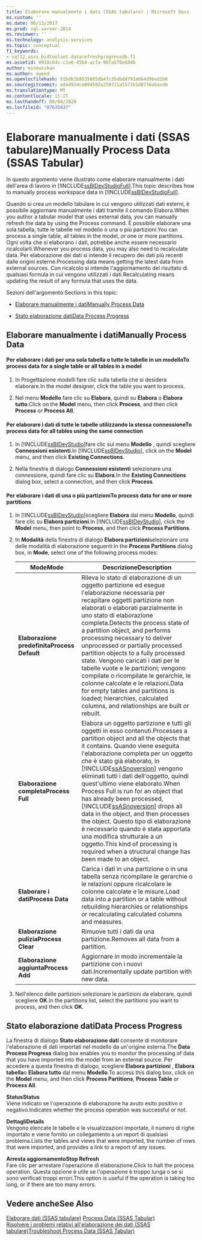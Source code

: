 ```yaml
---
title: Elaborare manualmente i dati (SSAS tabulare) | Microsoft Docs
ms.custom: ''
ms.date: 06/13/2017
ms.prod: sql-server-2014
ms.reviewer: ''
ms.technology: analysis-services
ms.topic: conceptual
f1_keywords:
- sql12.asvs.bidtoolset.datarefreshprogressdb.f1
ms.assetid: 0918c04c-c1e6-45b4-acfa-96fa578e684b
author: minewiskan
ms.author: owend
ms.openlocfilehash: 51bdb1b9535685db4fc35dbdd791e6b4d9bed1b6
ms.sourcegitcommit: ad4d92dce894592a259721a1571b1d8736abacdb
ms.translationtype: MT
ms.contentlocale: it-IT
ms.lasthandoff: 08/04/2020
ms.locfileid: "87635837"
---
```

# <a name="manually-process-data-ssas-tabular"></a><span data-ttu-id="c8fa6-102">Elaborare manualmente i dati (SSAS tabulare)</span><span class="sxs-lookup"><span data-stu-id="c8fa6-102">Manually Process Data (SSAS Tabular)</span></span>
  <span data-ttu-id="c8fa6-103">In questo argomento viene illustrato come elaborare manualmente i dati dell'area di lavoro in [!INCLUDE[ssBIDevStudioFull](../includes/ssbidevstudiofull-md.md)].</span><span class="sxs-lookup"><span data-stu-id="c8fa6-103">This topic describes how to manually process workspace data in [!INCLUDE[ssBIDevStudioFull](../includes/ssbidevstudiofull-md.md)].</span></span>  
  
 <span data-ttu-id="c8fa6-104">Quando si crea un modello tabulare in cui vengono utilizzati dati esterni, è possibile aggiornare manualmente i dati tramite il comando Elabora.</span><span class="sxs-lookup"><span data-stu-id="c8fa6-104">When you author a tabular model that uses external data, you can manually refresh the data by using the Process command.</span></span> <span data-ttu-id="c8fa6-105">È possibile elaborare una sola tabella, tutte le tabelle nel modello o una o più partizioni.</span><span class="sxs-lookup"><span data-stu-id="c8fa6-105">You can process a single table, all tables in the model, or one or more partitions.</span></span> <span data-ttu-id="c8fa6-106">Ogni volta che si elaborano i dati, potrebbe anche essere necessario ricalcolarli.</span><span class="sxs-lookup"><span data-stu-id="c8fa6-106">Whenever you process data, you may also need to recalculate data.</span></span>  <span data-ttu-id="c8fa6-107">Per elaborazione dei dati si intende il recupero dei dati più recenti dalle origini esterne.</span><span class="sxs-lookup"><span data-stu-id="c8fa6-107">Processing data means getting the latest data from external sources.</span></span> <span data-ttu-id="c8fa6-108">Con ricalcolo si intende l'aggiornamento del risultato di qualsiasi formula in cui vengono utilizzati i dati.</span><span class="sxs-lookup"><span data-stu-id="c8fa6-108">Recalculating means updating the result of any formula that uses the data.</span></span>  
  
 <span data-ttu-id="c8fa6-109">Sezioni dell'argomento:</span><span class="sxs-lookup"><span data-stu-id="c8fa6-109">Sections in this topic:</span></span>  
  
-   [<span data-ttu-id="c8fa6-110">Elaborare manualmente i dati</span><span class="sxs-lookup"><span data-stu-id="c8fa6-110">Manually Process Data</span></span>](#bkmk_mahually_process)  
  
-   [<span data-ttu-id="c8fa6-111">Stato elaborazione dati</span><span class="sxs-lookup"><span data-stu-id="c8fa6-111">Data Process Progress</span></span>](#bkmk_data_process_progress)  
  
##  <a name="manually-process-data"></a><a name="bkmk_mahually_process"></a><span data-ttu-id="c8fa6-112">Elaborare manualmente i dati</span><span class="sxs-lookup"><span data-stu-id="c8fa6-112">Manually Process Data</span></span>  
  
#### <a name="to-process-data-for-a-single-table-or-all-tables-in-a-model"></a><span data-ttu-id="c8fa6-113">Per elaborare i dati per una sola tabella o tutte le tabelle in un modello</span><span class="sxs-lookup"><span data-stu-id="c8fa6-113">To process data for a single table or all tables in a model</span></span>  
  
1.  <span data-ttu-id="c8fa6-114">In Progettazione modelli fare clic sulla tabella che si desidera elaborare.</span><span class="sxs-lookup"><span data-stu-id="c8fa6-114">In the model designer, click the table you want to process.</span></span>  
  
2.  <span data-ttu-id="c8fa6-115">Nel menu **Modello** fare clic su **Elabora**, quindi su **Elabora** o **Elabora tutto**.</span><span class="sxs-lookup"><span data-stu-id="c8fa6-115">Click on the **Model** menu, then click **Process**, and then click **Process** or **Process All**.</span></span>  
  
#### <a name="to-process-data-for-all-tables-using-the-same-connection"></a><span data-ttu-id="c8fa6-116">Per elaborare i dati di tutte le tabelle utilizzando la stessa connessione</span><span class="sxs-lookup"><span data-stu-id="c8fa6-116">To process data for all tables using the same connection</span></span>  
  
1.  <span data-ttu-id="c8fa6-117">In [!INCLUDE[ssBIDevStudio](../includes/ssbidevstudio-md.md)]fare clic sul menu **Modello** , quindi scegliere **Connessioni esistenti**.</span><span class="sxs-lookup"><span data-stu-id="c8fa6-117">In [!INCLUDE[ssBIDevStudio](../includes/ssbidevstudio-md.md)], click on the **Model** menu, and then click **Existing Connections**.</span></span>  
  
2.  <span data-ttu-id="c8fa6-118">Nella finestra di dialogo **Connessioni esistenti** selezionare una connessione, quindi fare clic su **Elabora**.</span><span class="sxs-lookup"><span data-stu-id="c8fa6-118">In the **Existing Connections** dialog box, select a connection, and then click **Process**.</span></span>  
  
#### <a name="to-process-data-for-one-or-more-partitions"></a><span data-ttu-id="c8fa6-119">Per elaborare i dati di una o più partizioni</span><span class="sxs-lookup"><span data-stu-id="c8fa6-119">To process data for one or more partitions</span></span>  
  
1.  <span data-ttu-id="c8fa6-120">In [!INCLUDE[ssBIDevStudio](../includes/ssbidevstudio-md.md)]scegliere **Elabora** dal menu **Modello**, quindi fare clic su **Elabora partizioni**.</span><span class="sxs-lookup"><span data-stu-id="c8fa6-120">In [!INCLUDE[ssBIDevStudio](../includes/ssbidevstudio-md.md)], click the **Model** menu, then point to **Process**, and then click **Process Partitions**.</span></span>  
  
2.  <span data-ttu-id="c8fa6-121">In **Modalità** della finestra di dialogo **Elabora partizioni**selezionare una delle modalità di elaborazione seguenti:</span><span class="sxs-lookup"><span data-stu-id="c8fa6-121">In the **Process Partitions** dialog box, in **Mode**, select one of the following process modes:</span></span>  
  
    |<span data-ttu-id="c8fa6-122">Mode</span><span class="sxs-lookup"><span data-stu-id="c8fa6-122">Mode</span></span>|<span data-ttu-id="c8fa6-123">Descrizione</span><span class="sxs-lookup"><span data-stu-id="c8fa6-123">Description</span></span>|  
    |----------|-----------------|  
    |<span data-ttu-id="c8fa6-124">**Elaborazione predefinita**</span><span class="sxs-lookup"><span data-stu-id="c8fa6-124">**Process Default**</span></span>|<span data-ttu-id="c8fa6-125">Rileva lo stato di elaborazione di un oggetto partizione ed esegue l'elaborazione necessaria per recapitare oggetti partizione non elaborati o elaborati parzialmente in uno stato di elaborazione completa.</span><span class="sxs-lookup"><span data-stu-id="c8fa6-125">Detects the process state of a partition object, and performs processing necessary to deliver unprocessed or partially processed partition objects to a fully processed state.</span></span> <span data-ttu-id="c8fa6-126">Vengono caricati i dati per le tabelle vuote e le partizioni; vengono compilate o ricompilate le gerarchie, le colonne calcolate e le relazioni.</span><span class="sxs-lookup"><span data-stu-id="c8fa6-126">Data for empty tables and partitions is loaded; hierarchies, calculated columns, and relationships are built or rebuilt.</span></span>|  
    |<span data-ttu-id="c8fa6-127">**Elaborazione completa**</span><span class="sxs-lookup"><span data-stu-id="c8fa6-127">**Process Full**</span></span>|<span data-ttu-id="c8fa6-128">Elabora un oggetto partizione e tutti gli oggetti in esso contenuti.</span><span class="sxs-lookup"><span data-stu-id="c8fa6-128">Processes a partition object and all the objects that it contains.</span></span> <span data-ttu-id="c8fa6-129">Quando viene eseguita l'elaborazione completa per un oggetto che è stato già elaborato, in [!INCLUDE[ssASnoversion](../includes/ssasnoversion-md.md)] vengono eliminati tutti i dati dell'oggetto, quindi quest'ultimo viene elaborato.</span><span class="sxs-lookup"><span data-stu-id="c8fa6-129">When Process Full is run for an object that has already been processed, [!INCLUDE[ssASnoversion](../includes/ssasnoversion-md.md)] drops all data in the object, and then processes the object.</span></span> <span data-ttu-id="c8fa6-130">Questo tipo di elaborazione è necessario quando è stata apportata una modifica strutturale a un oggetto.</span><span class="sxs-lookup"><span data-stu-id="c8fa6-130">This kind of processing is required when a structural change has been made to an object.</span></span>|  
    |<span data-ttu-id="c8fa6-131">**Elaborare i dati**</span><span class="sxs-lookup"><span data-stu-id="c8fa6-131">**Process Data**</span></span>|<span data-ttu-id="c8fa6-132">Carica i dati in una partizione o in una tabella senza ricompilare le gerarchie o le relazioni oppure ricalcolare le colonne calcolate e le misure.</span><span class="sxs-lookup"><span data-stu-id="c8fa6-132">Load data into a partition or a table without rebuilding hierarchies or relationships or recalculating calculated columns and measures.</span></span>|  
    |<span data-ttu-id="c8fa6-133">**Elaborazione pulizia**</span><span class="sxs-lookup"><span data-stu-id="c8fa6-133">**Process Clear**</span></span>|<span data-ttu-id="c8fa6-134">Rimuove tutti i dati da una partizione.</span><span class="sxs-lookup"><span data-stu-id="c8fa6-134">Removes all data from a partition.</span></span>|  
    |<span data-ttu-id="c8fa6-135">**Elaborazione aggiunta**</span><span class="sxs-lookup"><span data-stu-id="c8fa6-135">**Process Add**</span></span>|<span data-ttu-id="c8fa6-136">Aggiornare in modo incrementale la partizione con i nuovi dati.</span><span class="sxs-lookup"><span data-stu-id="c8fa6-136">Incrementally update partition with new data.</span></span>|  
  
3.  <span data-ttu-id="c8fa6-137">Nell'elenco delle partizioni selezionare le partizioni da elaborare, quindi scegliere **OK**.</span><span class="sxs-lookup"><span data-stu-id="c8fa6-137">In the partitions list, select the partitions you want to process, and then click **OK**.</span></span>  
  
##  <a name="data-process-progress"></a><a name="bkmk_data_process_progress"></a><span data-ttu-id="c8fa6-138">Stato elaborazione dati</span><span class="sxs-lookup"><span data-stu-id="c8fa6-138">Data Process Progress</span></span>  
 <span data-ttu-id="c8fa6-139">La finestra di dialogo **Stato elaborazione dati** consente di monitorare l'elaborazione di dati importati nel modello da un'origine esterna.</span><span class="sxs-lookup"><span data-stu-id="c8fa6-139">The **Data Process Progress** dialog box enables you to monitor the processing of data that you have imported into the model from an external source.</span></span> <span data-ttu-id="c8fa6-140">Per accedere a questa finestra di dialogo, scegliere **Elabora partizioni** , **Elabora tabella**o **Elabora tutto** dal menu **Modello**.</span><span class="sxs-lookup"><span data-stu-id="c8fa6-140">To access this dialog box, click on the **Model** menu, and then click **Process Partitions**, **Process Table** or **Process All**.</span></span>  
  
 <span data-ttu-id="c8fa6-141">**Status**</span><span class="sxs-lookup"><span data-stu-id="c8fa6-141">**Status**</span></span>  
 <span data-ttu-id="c8fa6-142">Viene indicato se l'operazione di elaborazione ha avuto esito positivo o negativo.</span><span class="sxs-lookup"><span data-stu-id="c8fa6-142">Indicates whether the process operation was successful or not.</span></span>  
  
 <span data-ttu-id="c8fa6-143">**Dettagli**</span><span class="sxs-lookup"><span data-stu-id="c8fa6-143">**Details**</span></span>  
 <span data-ttu-id="c8fa6-144">Vengono elencate le tabelle e le visualizzazioni importate, il numero di righe importato e viene fornito un collegamento a un report di qualsiasi problema.</span><span class="sxs-lookup"><span data-stu-id="c8fa6-144">Lists the tables and views that were imported, the number of rows that were imported, and provides a link to a report of any issues.</span></span>  
  
 <span data-ttu-id="c8fa6-145">**Arresta aggiornamento**</span><span class="sxs-lookup"><span data-stu-id="c8fa6-145">**Stop Refresh**</span></span>  
 <span data-ttu-id="c8fa6-146">Fare clic per arrestare l'operazione di elaborazione.</span><span class="sxs-lookup"><span data-stu-id="c8fa6-146">Click to halt the process operation.</span></span> <span data-ttu-id="c8fa6-147">Questa opzione è utile se l'operazione è troppo lunga o se si sono verificati troppi errori.</span><span class="sxs-lookup"><span data-stu-id="c8fa6-147">This option is useful if the operation is taking too long, or if there are too many errors.</span></span>  
  
## <a name="see-also"></a><span data-ttu-id="c8fa6-148">Vedere anche</span><span class="sxs-lookup"><span data-stu-id="c8fa6-148">See Also</span></span>  
 <span data-ttu-id="c8fa6-149">[Elaborare dati &#40;SSAS tabulare&#41;](process-data-ssas-tabular.md) </span><span class="sxs-lookup"><span data-stu-id="c8fa6-149">[Process Data &#40;SSAS Tabular&#41;](process-data-ssas-tabular.md) </span></span>  
 [<span data-ttu-id="c8fa6-150">Risolvere i problemi relativi all'elaborazione dei dati &#40;SSAS tabulare&#41;</span><span class="sxs-lookup"><span data-stu-id="c8fa6-150">Troubleshoot Process Data &#40;SSAS Tabular&#41;</span></span>](troubleshoot-process-data-ssas-tabular.md)  
  
  
